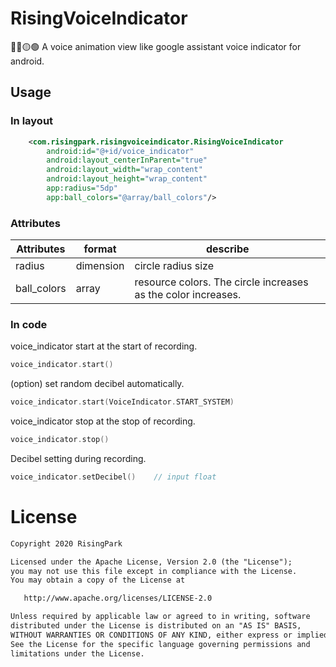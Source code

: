 # RisingVoiceIndicator

🔵🔴🟡🟢 A voice animation view like google assistant voice indicator for android.

## Usage

### In layout
```xml
    <com.risingpark.risingvoiceindicator.RisingVoiceIndicator
        android:id="@+id/voice_indicator"
        android:layout_centerInParent="true"
        android:layout_width="wrap_content"
        android:layout_height="wrap_content"
        app:radius="5dp"
        app:ball_colors="@array/ball_colors"/>
```
### Attributes
|Attributes|format|describe
|---|---|---|
|radius|dimension| circle radius size
|ball_colors|array| resource colors. The circle increases as the color increases.

### In code

voice_indicator start at the start of recording.
```kotlin
voice_indicator.start()
```

(option) set random decibel automatically.
```kotlin
voice_indicator.start(VoiceIndicator.START_SYSTEM)
```

voice_indicator stop at the stop of recording.
```kotlin
voice_indicator.stop()
```

Decibel setting during recording.
```kotlin
voice_indicator.setDecibel()    // input float
```


# License
```xml
Copyright 2020 RisingPark

Licensed under the Apache License, Version 2.0 (the "License");
you may not use this file except in compliance with the License.
You may obtain a copy of the License at

   http://www.apache.org/licenses/LICENSE-2.0

Unless required by applicable law or agreed to in writing, software
distributed under the License is distributed on an "AS IS" BASIS,
WITHOUT WARRANTIES OR CONDITIONS OF ANY KIND, either express or implied.
See the License for the specific language governing permissions and
limitations under the License.
```
